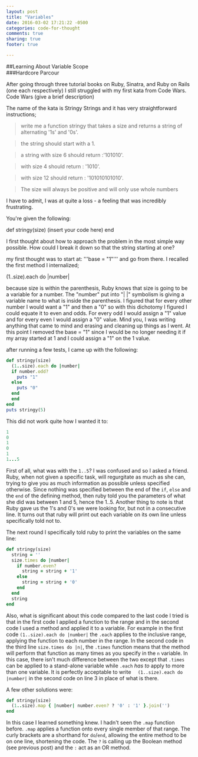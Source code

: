 ```yaml
---
layout: post
title: "Variables"
date: 2016-03-02 17:21:22 -0500
categories: code-for-thought
comments: true
sharing: true
footer: true

---
```




##Learning About Variable Scope  
###Hardcore Parcour  

After going through three tutorial books on Ruby, Sinatra, and Ruby on Rails (one each respectively) I still struggled with my first kata from Code Wars. 
Code Wars (give a brief description)

The name of the kata is Stringy Strings and it has very straightforward instructions; 

>write me a function stringy that takes a size and returns a string of alternating '1s' and '0s'.

>the string should start with a 1.

>a string with size 6 should return :'101010'.

>with size 4 should return : '1010'.

>with size 12 should return : '101010101010'.

>The size will always be positive and will only use whole numbers



I have to admit, I was at quite a loss - a feeling that was incredibly frustrating. 

<!--more-->

You're given the following: 

def stringy(size)
 (insert your code here)
end 

I first thought about how to approach the problem in the most simple way possible. How could I break it down so that the string starting at one? 

my first thought was to start at: '''base = "1"''' and go from there. I recalled the first method I internalized;

(1..size).each do |number|

because size is within the parenthesis, Ruby knows that size is going to be a variable for a number. The "number" put into "| |" symbolism is giving a variable name to what is inside the parenthesis. 
I figured that for every other number I would want a "1" and then a "0" so with this dichotomy I figured I could equate it to even and odds. For every odd I would assign a "1" value and for every even I would assign a "0" value. Mind you, I was writing anything that came to mind and erasing and cleaning up things as I went. At this point I removed the base = "1" since I would be no longer needing it if my array started at 1 and I could assign a "1" on the 1 value. 

after running a few tests, I came up with the following: 

```ruby
def stringy(size)
  (1..size).each do |number|
  if number.odd? 
    puts "1"
  else  
    puts "0"
  end
  end
end
puts stringy(5)
````

This did not work quite how I wanted it to: 

```ruby
1  
0  
1  
0  
1  
1...5  
```

First of all, what was with the `1..5`? I was confused and so I asked a friend. Ruby, when not given a specific task, will regurgitate as much as she can, trying to give you as much information as possible unless specified otherwise. Since nothing was specified between the end of the `if`, `else` and the `end` of the defining method, then ruby told you the parameters of what she did was between 1 and 5, hence the 1..5. Another thing to note is that Ruby gave us the 1's and 0's we were looking for, but not in a consecutive line. It turns out that ruby will print out each variable on its own line unless specifically told not to. 

The next round I specifically told ruby to print the variables on the same line: 

```ruby
def stringy(size)
  string = ''
  size.times do |number|
    if number.even?
      string = string + '1'
    else
      string = string + '0'
    end
  end
  string
end
```

Also, what is significant about this code compared to the last code I tried is that in the first code I applied a function to the range and in the second code I used a method and applied it to a variable. For example in the first code `(1..size).each do |number|` the `.each` applies to the inclusive range, applying the function to each number in the range. 
In the second code in the third line `size.times do |n|`, the `.times`  function means that the method will perform that function as many times as you specify in the `n` variable. 
In this case, there isn't much difference between the two except that `.times` can be applied to a stand-alone variable while `.each` _has to_ apply to more than one variable. It is perfectly acceptable to write `  (1..size).each do |number|` in the second code on line 3 in place of what is there. 


A few other solutions were: 

```ruby
def stringy(size)
  (1..size).map { |number| number.even? ? '0' : '1' }.join('')
end
```

In this case I learned something knew. I hadn't seen the `.map` function before. `.map` applies a function onto every single member of that range. The curly brackets are a shorthand for `do`/`end`, allowing the entire method to be on one line, shortening the code. The `?` is calling up the Boolean method (see previous post) and the `:` act as an OR method. 



